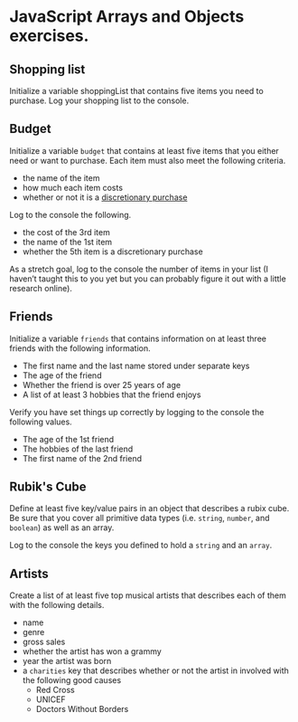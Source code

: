 # JavaScript Arrays and Objects exercises.

## Shopping list

Initialize a variable shoppingList that contains five items you need to purchase. Log your shopping list to the console.

##  Budget

Initialize a variable `budget` that contains at least five items that you either need or want to purchase. Each item must also meet the following criteria.

- the name of the item
- how much each item costs
- whether or not it is a [discretionary purchase](https://dictionary.cambridge.org/dictionary/english/discretionary-spending)

Log to the console the following.

- the cost of the 3rd item
- the name of the 1st item
- whether the 5th item is a discretionary purchase

As a stretch goal, log to the console the number of items in your list (I haven’t taught this to you yet but you can probably figure it out with a little research online).

## Friends

Initialize a variable `friends` that contains information on at least three friends with the following information.

- The first name and the last name stored under separate keys
- The age of the friend
- Whether the friend is over 25 years of age
- A list of at least 3 hobbies that the friend enjoys

Verify you have set things up correctly by logging to the console the following values.

- The age of the 1st friend
- The hobbies of the last friend
- The first name of the 2nd friend

## Rubik's Cube

Define at least five key/value pairs in an object that describes a rubix cube. Be sure that you cover all primitive data types (i.e. `string`, `number`, and `boolean`) as well as an array.

 Log to the console the keys you defined to hold a `string` and an `array`.

## Artists

Create a list of at least five top musical artists that describes each of them with the following details.

- name
- genre
- gross sales
- whether the artist has won a grammy
- year the artist was born
- a `charities` key that describes whether or not the artist in involved with the following good causes
    - Red Cross
    - UNICEF
    - Doctors Without Borders